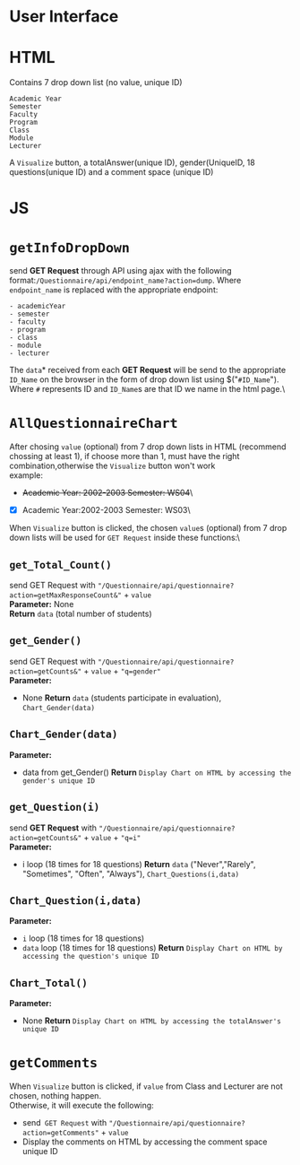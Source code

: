 User Interface
===
HTML
===
Contains 7 drop down list (no value, unique ID)
```
Academic Year
Semester
Faculty
Program
Class
Module
Lecturer
```
A ``Visualize`` button, a totalAnswer(unique ID), gender(UniqueID, 18 questions(unique ID) and a comment space (unique ID)

JS
===
``getInfoDropDown``
===
send **GET Request** through API using ajax with the following format:``/Questionnaire/api/endpoint_name?action=dump``.
Where ``endpoint_name`` is replaced with the appropriate endpoint:
```
- academicYear
- semester
- faculty
- program
- class
- module
- lecturer
```
The `data`* received from each **GET Request** will be send to the appropriate ``ID_Name`` on the browser in the form of drop down list using $("``#ID_Name``").
Where ``#`` represents ID and  ``ID_Name``s are that ID we name in the html page.\

``AllQuestionnaireChart``
===
After chosing `value` (optional) from 7 drop down lists in HTML (recommend chossing at least 1), if choose more than 1, must have the right combination,otherwise the ``Visualize`` button won't work\
example:
- ~~Academic Year: 2002-2003 Semester: WS04~~\
-  [x] Academic Year:2002-2003 Semester: WS03\

When ``Visualize`` button is clicked, the chosen `value`s (optional) from 7 drop down lists will be used for ``GET Request`` inside these functions:\

`get_Total_Count()`
---
send GET Request with `"/Questionnaire/api/questionnaire?action=getMaxResponseCount&"` + `value`\
**Parameter:** None\
**Return** `data` (total number of students)

`get_Gender()`
---
send GET Request with `"/Questionnaire/api/questionnaire?action=getCounts&"` + `value` + `"q=gender"`\
**Parameter:**
+ None
**Return** `data` (students participate in evaluation), `Chart_Gender(data)`

`Chart_Gender(data)`
---
**Parameter:** 
+ data from get_Gender()
**Return** `Display Chart on HTML by accessing the gender's unique ID`

`get_Question(i)`
---
send **GET Request** with `"/Questionnaire/api/questionnaire?action=getCounts&"` + `value` + `"q=i"`\
**Parameter:** 
+ i loop (18 times for 18 questions)
**Return** `data` ("Never","Rarely", "Sometimes", "Often", "Always"), `Chart_Questions(i,data)` 

`Chart_Question(i,data)`
---
**Parameter:**
+ `i` loop (18 times for 18 questions)
+ `data` loop (18 times for 18 questions)
**Return** `Display Chart on HTML by accessing the question's unique ID`

`Chart_Total()`
---
**Parameter:** 
+ None
**Return** `Display Chart on HTML by accessing the totalAnswer's unique ID`

``getComments``
===
When ``Visualize`` button is clicked, if `value` from Class and Lecturer are not chosen, nothing happen.\
Otherwise, it will execute the following:
- send`` GET Request`` with `"/Questionnaire/api/questionnaire?action=getComments"` + `value`
- Display the comments on HTML by accessing the comment space unique ID
